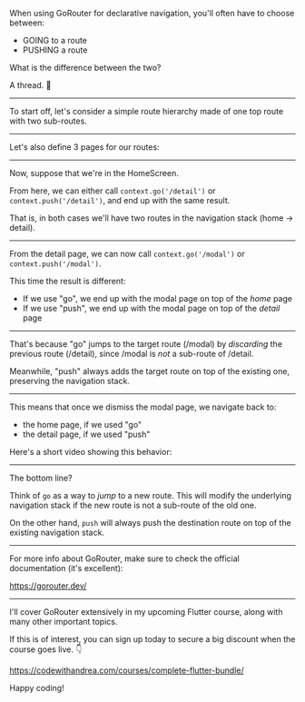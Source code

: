 When using GoRouter for declarative navigation, you'll often have to choose between:

- GOING to a route
- PUSHING a route

What is the difference between the two?

A thread. 🧵

---

To start off, let's consider a simple route hierarchy made of one top route with two sub-routes.

---


Let's also define 3 pages for our routes:


---


Now, suppose that we're in the HomeScreen.

From here, we can either call `context.go('/detail')` or `context.push('/detail')`, and end up with the same result.

That is, in both cases we'll have two routes in the navigation stack (home → detail).

---


From the detail page, we can now call `context.go('/modal')` or `context.push('/modal')`.

This time the result is different:

- If we use "go", we end up with the modal page on top of the *home* page
- If we use "push", we end up with the modal page on top of the *detail* page


---

That's because "go" jumps to the target route (/modal) by *discarding* the previous route (/detail), since /modal is *not* a sub-route of /detail.

Meanwhile, "push" always adds the target route on top of the existing one, preserving the navigation stack.

---

This means that once we dismiss the modal page, we navigate back to:

- the home page, if we used "go"
- the detail page, if we used "push"

Here's a short video showing this behavior:

---


The bottom line?

Think of `go` as a way to *jump* to a new route. This will modify the underlying navigation stack if the new route is not a sub-route of the old one.

On the other hand, `push` will always push the destination route on top of the existing navigation stack.


---


For more info about GoRouter, make sure to check the official documentation (it's excellent):

https://gorouter.dev/


---


I'll cover GoRouter extensively in my upcoming Flutter course, along with many other important topics.

If this is of interest, you can sign up today to secure a big discount when the course goes live. 👇

https://codewithandrea.com/courses/complete-flutter-bundle/

Happy coding!